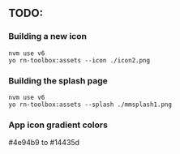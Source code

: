 ## TODO:


### Building a new icon
    nvm use v6
    yo rn-toolbox:assets --icon ./icon2.png

### Building the splash page
    nvm use v6 
    yo rn-toolbox:assets --splash ./mmsplash1.png

### App icon gradient colors
#4e94b9 to #14435d

